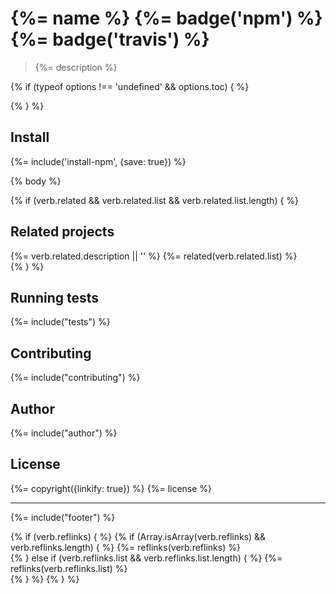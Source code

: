 # {%= name %} {%= badge('npm') %} {%= badge('travis') %}

> {%= description %}

{% if (typeof options !== 'undefined' && options.toc) { %}
<!-- toc -->
{% } %}

## Install
{%= include('install-npm', {save: true}) %}

{% body %}

{% if (verb.related && verb.related.list && verb.related.list.length) { %}
## Related projects
{%= verb.related.description || '' %} 
{%= related(verb.related.list) %}  
{% } %}

## Running tests
{%= include("tests") %}

## Contributing
{%= include("contributing") %}

## Author
{%= include("author") %}

## License
{%= copyright({linkify: true}) %}
{%= license %}

***

{%= include("footer") %}

{% if (verb.reflinks) { %}
{% if (Array.isArray(verb.reflinks) && verb.reflinks.length) { %}
{%= reflinks(verb.reflinks) %}  
{% } else if (verb.reflinks.list && verb.reflinks.list.length) { %}
{%= reflinks(verb.reflinks.list) %}  
{% } %}
{% } %}

